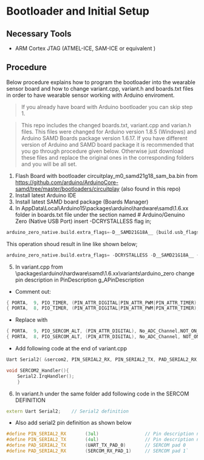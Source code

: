 # Bootloader and Initial Setup

## Necessary Tools

- ARM Cortex JTAG (ATMEL-ICE, SAM-ICE or equivalent )

## Procedure

Below procedure explains how to program the bootloader into the wearable sensor board and how to change variant.cpp, variant.h and boards.txt files in order to have wearable sensor working with Arduino enviroment.

> If you already have board with Arduino bootloader you can skip step 1.

> This repo  includes the changed boards.txt, variant.cpp and varian.h files. This files were changed for Arduino version 1.8.5 (Windows) and Arduino SAMD Boards package version 1.6.17. If you have different version of Arduino and SAMD board package it is recommended that you go through procedure given below. Otherwise just download these files and replace the original ones in the corresponding folders and you will be all set.

1. Flash Board with bootloader circuitplay_m0_samd21g18_sam_ba.bin from https://github.com/arduino/ArduinoCore-samd/tree/master/bootloaders/circuitplay (also found in this repo)
2. Install latest Arduino IDE 
3. Install latest SAMD board package (Boards Manager)
4. In AppData\Local\Arduino15\packages\arduino\hardware\samd\1.6.xx folder in boards.txt file under the section named # Arduino/Genuino Zero (Native USB Port) insert -DCRYSTALLESS flag in; 	
```cpp 
arduino_zero_native.build.extra_flags=-D__SAMD21G18A__ {build.usb_flags}
```
This operation shoud result in line like shown below;

```cpp
arduino_zero_native.build.extra_flags= -DCRYSTALLESS -D__SAMD21G18A__ {build.usb_flags}
```

5. In variant.cpp from \packages\arduino\hardware\samd\1.6.xx\variants\arduino_zero change pin description in PinDescription g_APinDescription

- Comment out:
```cpp
{ PORTA,  9, PIO_TIMER, (PIN_ATTR_DIGITAL|PIN_ATTR_PWM|PIN_ATTR_TIMER), No_ADC_Channel, PWM0_CH1, TCC0_CH1, EXTERNAL_INT_9 },]
{ PORTA,  8, PIO_TIMER, (PIN_ATTR_DIGITAL|PIN_ATTR_PWM|PIN_ATTR_TIMER), No_ADC_Channel, PWM0_CH0, TCC0_CH0, EXTERNAL_INT_NMI },
```

- Replace with
```cpp
{ PORTA,  9, PIO_SERCOM_ALT, (PIN_ATTR_DIGITAL), No_ADC_Channel,NOT_ON_PWM, NOT_ON_TIMER, EXTERNAL_INT_9 },
{ PORTA,  8, PIO_SERCOM_ALT, (PIN_ATTR_DIGITAL), No_ADC_Channel, NOT_ON_PWM, NOT_ON_TIMER, EXTERNAL_INT_NMI },
```
- Add following code at the end of variant.cpp
```cpp
Uart Serial2( &sercom2, PIN_SERIAL2_RX, PIN_SERIAL2_TX, PAD_SERIAL2_RX, PAD_SERIAL2_TX);		

void SERCOM2_Handler(){
	Serial2.IrqHandler();
	}
```

6. In variant.h under the same folder add following code in the SERCOM DEFINITION
```cpp
extern Uart Serial2;    // Serial2 definition
```

- Also add serial2 pin definition as shown below

```cpp	
#define PIN_SERIAL2_RX       (3ul)                 // Pin description number for PIO_SERCOM on D3
#define PIN_SERIAL2_TX       (4ul)                 // Pin description number for PIO_SERCOM on D4
#define PAD_SERIAL2_TX       (UART_TX_PAD_0)       // SERCOM pad 0
#define PAD_SERIAL2_RX       (SERCOM_RX_PAD_1)     // SERCOM pad 1`
```
